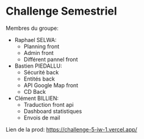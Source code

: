 # Challenge Semestriel

Membres du groupe:

- Raphael SELWA:
  - Planning front
  - Admin front
  - Différent pannel front
- Bastien PIEDALLU:
  - Sécurité back
  - Entités back
  - API Google Map front
  - CD Back
- Clément BILLIEN:
  - Traduction front api
  - Dashboard statistiques
  - Envois de mail

Lien de la prod: https://challenge-5-iw-1.vercel.app/
